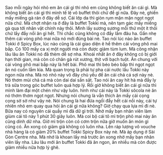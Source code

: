 Sao mỗi ngày hỏi nhỏ em ăn cái gì thì nhỏ em cũng không biết ăn cái gì. Mà không biết ăn cái gì thì mình tế lệ vô buffet thôi chứ để gì nữa. Đây nè, ghiền mấy miếng gà rán ở đây dễ sợ. Cái lớp da thì giòn rụm mặn mặn ngọt ngọt nữa chứ. Mà chợt nhận ra ở đây là buffet Tokki mà, nên tạm gác mấy miếng gà qua tới nhân vật chính này thôi. Mình lấy sương sương mỗi thứ một ít thôi chứ lấy đầy nồi ăn gì hết. Thì chắc cũng không có đầy lắm đâu ha. Gắn nhẹ thêm cái vòng phô mai nữa nó mới đúng bài nè. Tao nói lúc nào ăn buffet Tokki ở Spicy Box, lúc nào cũng là cái giao diện ê hề thêm cái vòng phô mai bắp. Có 100 mấy ca xị một người mà còn được giảm tùm lum. Mà công nhận lâu lâu ăn Tokki nó đã thèm dễ sợ nha. Khoái nhất ăn ở đây không có bị giới hạn thời gian, mà còn có chân gà rút xương, thịt với bạch tuột. Ăn chung với cái vòng phô mai bắp này là hết bài. Phô mai thì béo béo bắp thì ngọt ngọt ăn nó cuốn lắm kìa. Mà quan trọng là phải tự pha cái nước lẩu Tokki này ngon nữa nha. Mà nó nhỏ này vô đây chủ yếu để ăn cái chả cá sợi này nè. Nó thơm mùi chả cá mà còn dai dai sần sật. Tao nói ăn cay hít hà mà đẩy ly trà sữa trong góc buffet luôn quá hợp lý. Rồi giờ không biết ăn cái gì nữa thì mình làm đại một chén như vậy luôn. hình như cái này là Tokki sôcola nè ăn nó thơm thơm ngọt ngọt. Nhưng nói chung là vẫn thích ăn mấy cái cọng cọng sờ sờ như vậy nè. Nói chung là hai đứa ngồi đẩy hết cái nồi này, cái tự nhiên nhỏ em quay qua hỏi ăn cái gì nữa không? Giờ chạy qua lựa mì đi nè. Bữa nay có nguyên cái quầy mì đã dữ gì trời. Nhờ mấy bạn nhân viên làm giùm cái tô này 1 phút 30 giây luôn. Mà coi bộ cái tô mì trộn phô mai này ăn cũng dính dữ nha. Giờ mì trộn còn có cơm trộn nữa giờ muốn ăn món gì cũng có. Ăn xong có giảm giá không có luôn nha. Lên ráp lượng vô vouche nhà hàng là có giảm 20% buffet Tokki Spicy Box này nè. Mà áp dụng ở Sài Gòn Centre nha. Mà nhớ là khoan lấy mã trước ăn xong nhờ mấy bạn nhân viên lấy nha. Lâu lâu mới ăn buffet Tokki đã ăn ngon, ăn nhiều mà còn được giảm nhiều nữa hợp lý ghê.